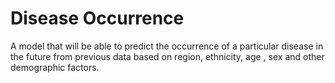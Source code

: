 # Disease Occurrence
A model that will be able to predict the occurrence of a particular disease in the future from previous data based on region, ethnicity, age , sex and other demographic factors.